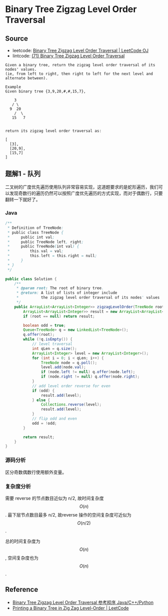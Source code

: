 # Binary Tree Zigzag Level Order Traversal

## Source

- leetcode: [Binary Tree Zigzag Level Order Traversal | LeetCode OJ](https://leetcode.com/problems/binary-tree-zigzag-level-order-traversal/)
- lintcode: [(71) Binary Tree Zigzag Level Order Traversal](http://www.lintcode.com/en/problem/binary-tree-zigzag-level-order-traversal/)

```
Given a binary tree, return the zigzag level order traversal of its nodes' values.
(ie, from left to right, then right to left for the next level and alternate between).

Example
Given binary tree {3,9,20,#,#,15,7},

    3
   / \
  9  20
    /  \
   15   7


return its zigzag level order traversal as:

[
  [3],
  [20,9],
  [15,7]
]
```

## 题解1 - 队列

二叉树的广度优先遍历使用队列非常容易实现，这道题要求的是蛇形遍历，我们可以发现奇数行的遍历仍然可以按照广度优先遍历的方式实现，而对于偶数行，只要翻转一下就好了。

### Java

```java
/**
 * Definition of TreeNode:
 * public class TreeNode {
 *     public int val;
 *     public TreeNode left, right;
 *     public TreeNode(int val) {
 *         this.val = val;
 *         this.left = this.right = null;
 *     }
 * }
 */

public class Solution {
    /**
     * @param root: The root of binary tree.
     * @return: A list of lists of integer include
     *          the zigzag level order traversal of its nodes' values
     */
    public ArrayList<ArrayList<Integer>> zigzagLevelOrder(TreeNode root) {
        ArrayList<ArrayList<Integer>> result = new ArrayList<ArrayList<Integer>>();
        if (root == null) return result;

        boolean odd = true;
        Queue<TreeNode> q = new LinkedList<TreeNode>();
        q.offer(root);
        while (!q.isEmpty()) {
            // level traversal
            int qLen = q.size();
            ArrayList<Integer> level = new ArrayList<Integer>();
            for (int i = 0; i < qLen; i++) {
                TreeNode node = q.poll();
                level.add(node.val);
                if (node.left != null) q.offer(node.left);
                if (node.right != null) q.offer(node.right);
            }
            // add level order reverse for even
            if (odd) {
                result.add(level);
            } else {
                Collections.reverse(level);
                result.add(level);
            }
            // flip odd and even
            odd = !odd;
        }

        return result;
    }
}
```

### 源码分析

区分奇数偶数行使用额外变量。

### 复杂度分析

需要 reverse 的节点数目近似为 n/2, 故时间复杂度 $$O(n)$$. 最下层节点数目最多 n/2, 故reverse 操作的空间复杂度可近似为 $$O(n/2)$$.

总的时间复杂度为 $$O(n)$$, 空间复杂度也为 $$O(n)$$.

## Reference

- [Binary Tree Zigzag Level Order Traversal 参考程序 Java/C++/Python](http://www.jiuzhang.com/solutions/binary-tree-zigzag-level-order-traversal/)
- [Printing a Binary Tree in Zig Zag Level-Order | LeetCode](http://articles.leetcode.com/2010/09/printing-binary-tree-in-zig-zag-level_18.html)
